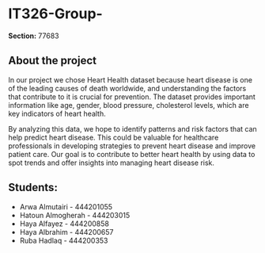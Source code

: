 # IT326-Group-

**Section:** 77683

## About the project
In our project we chose Heart Health dataset because heart disease is one of the leading causes of death worldwide, and understanding the factors that contribute to it is crucial for prevention. The dataset provides important information like age, gender, blood pressure, cholesterol levels, which are key indicators of heart health.

By analyzing this data, we hope to identify patterns and risk factors that can help predict heart disease. This could be valuable for healthcare professionals in developing strategies to prevent heart disease and improve patient care. Our goal is to contribute to better heart health by using data to spot trends and offer insights into managing heart disease risk.

## Students:
- Arwa Almutairi - 444201055  
- Hatoun Almogherah - 444203015  
- Haya Alfayez - 444200858  
- Haya Albrahim - 444200657  
- Ruba Hadlaq - 444200353
